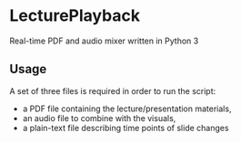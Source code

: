 # LecturePlayback
Real-time PDF and audio mixer written in Python 3

## Usage
A set of three files is required in order to run the script:
* a PDF file containing the lecture/presentation materials,
* an audio file to combine with the visuals,
* a plain-text file describing time points of slide changes
